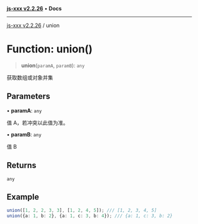 [**js-xxx v2.2.26**](../README.md) • **Docs**

***

[js-xxx v2.2.26](../README.md) / union

# Function: union()

> **union**(`paramA`, `paramB`): `any`

获取数组或对象并集

## Parameters

• **paramA**: `any`

值 A，若冲突以此值为准。

• **paramB**: `any`

值 B

## Returns

`any`

## Example

```ts
union([1, 2, 2, 3, 3], [1, 2, 4, 5]); /// [1, 2, 3, 4, 5]
union({a: 1, b: 2}, {a: 1, c: 3, b: 4}); /// {a: 1, c: 3, b: 2}
```
